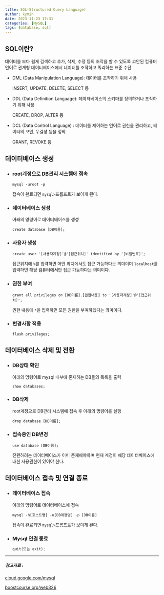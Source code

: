 ```yaml
---
title: SQL(Structured Query Language)
author: kymin
date: 2023-11-23 17:31
categories: [MySQL]
tags: [database, sql]
---
```



## SQL이란?

데이터를 보다 쉽게 검색하고 추가, 삭제, 수정 등의 조작을 할 수 있도록 고안된 컴퓨터 언어로 관계형 데이터베이스에서 데이터를 조작하고 쿼리하는 표준 수단

- DML (Data Manipulation Language): 데이터를 조작하기 위해 사용

  INSERT, UPDATE, DELETE, SELECT 등

- DDL (Data Definition Language): 데이터베이스의 스키마를 정의하거나 조작하기 위해 사용

  CREATE, DROP, ALTER 등

- DCL (Data Control Language) : 데이터를 제어하는 언어로 권한을 관리하고, 테이터의 보안, 무결성 등을 정의

  GRANT, REVOKE 등

## 데이터베이스 생성

- ### root계정으로 DB관리 시스템에 접속

  ```shell
  mysql -uroot -p
  ```

  접속이 완료되면 `mysql>`프롬프트가 보이게 된다.

- ### 데이터베이스 생성

  아래의 명령어로 데이터베이스를 생성

  ```shell
  create database [DB이름];
  ```

- ### 사용자 생성

  ```shell
  create user '[사용자계정]'@'[접근위치]' identified by '[비밀번호]';
  ```

  접근위치에 `%`를 입력하면 어떤 위치에서도 접근 가능하다는 의미이며 `localhost`를 입력하면 해당 컴퓨터에서만 접근 가능하다는 의미이다.

- ### 권한 부여

  ```shell
  grant all privileges on [DB이름].[권한내용] to '[사용자계정]'@'[접근위치]';
  ```

  권한 내용에 `*`을 입력하면 모든 권한을 부여하겠다는 의미이다.

- ### 변경사항 적용

  ```shell
  flush privileges;
  ```

## 데이터베이스 삭제 및 전환

- ### DB상태 확인

  아래의 명령어로 mysql 내부에 존재하는 DB들의 목록을 출력

  ```shell
  show databases;
  ```

- ### DB삭제

  root계정으로 DB관리 시스템에 접속 후 아래의 명령어를 실행

  ```shell
  drop database [DB이름];
  ```

- ### 접속중인 DB변경

  ```shell
  use database [DB이름];
  ```

  전환하려는 데이터베이스가 이미 존재해야하며 현재 계정이 해당 데이터베이스에 대한 사용권한이 있어야 한다.

## 데이터베이스 접속 및 연결 종료

- ### 데이터베이스 접속

  아래의 명령어로 데이터베이스에 접속

  ```shell
  mysql -h[호스트명] -u[DB계정명] -p [DB이름]
  ```

  접속이 완료되면 `mysql>`프롬프트가 보이게 된다.

- ### Mysql 연결 종료

  ```sql
  quit(또는 exit);
  ```
  
  

-----

##### 참고자료 : 

[cloud.google.com/mysql](https://cloud.google.com/mysql?hl=ko)

[boostcourse.org/web326](https://www.boostcourse.org/web326/)

